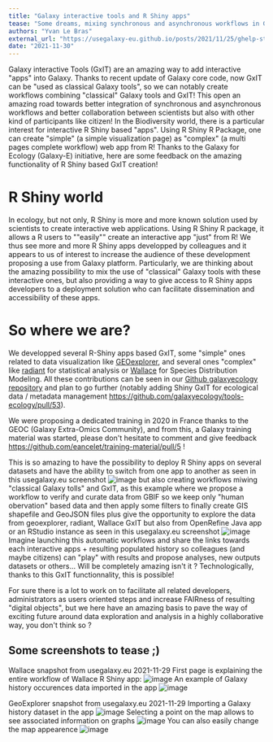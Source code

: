 ```yaml
---
title: "Galaxy interactive tools and R Shiny apps"
tease: "Some dreams, mixing synchronous and asynchronous workflows in Galaxy and adding high degree of interactivity into Galaxy thanks to R Shiny are ready to be reality"
authors: "Yvan Le Bras"
external_url: "https://usegalaxy-eu.github.io/posts/2021/11/25/ghelp-stats/plain.html"
date: "2021-11-30"
---
```


Galaxy interactive Tools (GxIT) are an amazing way to add interactive "apps" into Galaxy. Thanks to recent update of Galaxy core code, now GxIT can be "used as classical Galaxy tools", so we can notably create workflows combining "classical" Galaxy tools and GxIT! This open an amazing road towards better integration of synchronous and asynchronous workflows and better collaboration between scientists but also with other kind of participants like citizen! In the Biodiversity world, there is a particular interest for interactive R Shiny based "apps". Using R Shiny R Package, one can create "simple" (a simple visualization page) as "complex" (a multi pages complete workflow) web app from R! Thanks to the Galaxy for Ecology (Galaxy-E) initiative, here are some feedback on the amazing functionality of R Shiny based GxIT creation!


# R Shiny world

In ecology, but not only, R Shiny is more and more known solution used by scientists to create interactive web applications. Using R Shiny R package, it allows a R users to ""easily"" create an interactive app "just" from R! We thus see more and more R Shiny apps developped by colleagues and it appears to us of interest to increase the audience of these development proposing a use from Galaxy platform. Particularly, we are thinking about the amazing possibility to mix the use of "classical" Galaxy tools with these interactive ones, but also providing a way to give access to R Shiny apps developers to a deployment solution who can facilitate dissemination and accessibility of these apps.

# So where we are?

We developped several R-Shiny apps based GxIT, some "simple" ones related to data visualization like [GEOexplorer](http://bioconductor.org/packages/release/bioc/html/GEOexplorer.html), and several ones "complex" like [radiant](https://shiny.rstudio.com/gallery/radiant.html) for statistical analysis or [Wallace](https://wallaceecomod.github.io/) for Species Distribution Modeling. All these contributions can be seen in our [Github galaxyecology repository](https://github.com/galaxyecology/tools-ecology/tree/master/tools/interactive) and plan to go further (notably adding Shiny GxIT for ecological data / metadata management https://github.com/galaxyecology/tools-ecology/pull/53).

We were proposing a dedicated training in 2020 in France thanks to the GEOC (Galaxy Extra-Omics Community), and from this, a Galaxy training material was started, please don't hesitate to comment and give feedback https://github.com/eancelet/training-material/pull/5 !

This is so amazing to have the possibility to deploy R Shiny apps on several datasets and have the ability to switch from one app to another as seen in this usegalaxy.eu screenshot
![image](https://user-images.githubusercontent.com/7910679/143906873-b5d1cc7d-2aa5-4950-9473-6e336e4cf5be.png)
but also creating workflows miwing "classical Galaxy tolls" and GxIT, as this example where we propose a workflow to verify and curate data from GBIF so we keep only "human obervation" based data and then apply some filters to finally create GIS shapefile and GeoJSON files plus give the opportunity to explore the data from geoexplorer, radiant, Wallace GxIT but also from OpenRefine Java app or an RStudio instance as seen in this usegalaxy.eu screenshot
![image](https://user-images.githubusercontent.com/7910679/143908051-5c593c07-0f39-4506-a907-c42f64dc4a0c.png)
Imagine launching this automatic workflows and share the links towards each interactive apps + resulting populated history so colleagues (and maybe citizens) can "play" with results and propose analyses, new outputs datasets or others... Will be completely amazing isn't it ? Technologically, thanks to this GxIT functionnality, this is possible!

For sure there is a lot to work on to facilitate all related developers, administrators as users oriented steps and increase FAIRness of resulting "digital objects", but we here have an amazing basis to pave the way of exciting future around data exploration and analysis in a highly collaborative way, you don't think so ?

## Some screenshots to tease ;)
Wallace snapshot from usegalaxy.eu 2021-11-29
First page is explaining the entire workflow of Wallace R Shiny app:
![image](https://user-images.githubusercontent.com/7910679/143903656-f102852a-6b8b-4c99-a382-9fb7f743bca1.png)
An example of Galaxy history occurences data imported in the app
![image](https://user-images.githubusercontent.com/7910679/143904253-56cffcf9-d209-41ff-8d13-047a83045948.png)

GeoExplorer snapshot from usegalaxy.eu 2021-11-29
Importing a Galaxy history dataset in the app
![image](https://user-images.githubusercontent.com/7910679/143904558-633351c0-efe9-413d-8169-33c726f69aba.png)
Selecting a point on the map allows to see associated information on graphs
![image](https://user-images.githubusercontent.com/7910679/143904700-bc4e0673-e897-4546-a3f6-d91d64627a49.png)
You can also easily change the map appearence
![image](https://user-images.githubusercontent.com/7910679/143906344-121c2b9d-43e5-4bca-ad30-3bbd77038558.png)



